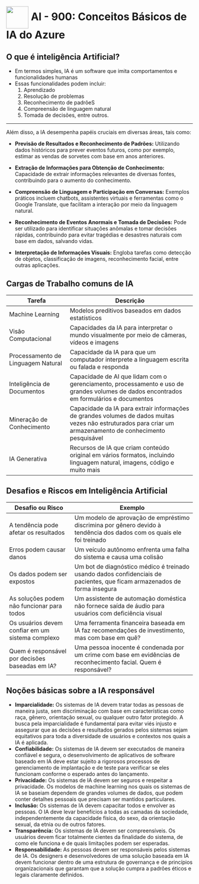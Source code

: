 <h1>
     <img align="center" width="60px" src="https://hermes.dio.me/courses/badge/db3b002b-5d46-46fe-8ee6-409452b11863.png">
    <span> 
         AI - 900: Conceitos Básicos de IA do Azure </span>
</h1>

## O que é inteligência Artificial?
- Em termos simples, IA é um software que imita comportamentos e funcionalidades humanas
- Essas funcionalidades podem incluir:
    1.  Aprendizado
    2. Resolução de problemas
    3. Reconhecimento de padrõeS
    4. Compreensão de linguagem natural
    5. Tomada de decisões, entre outros. 
--- 
Além disso, a IA desempenha papéis cruciais em diversas áreas, tais como:
- **Previsão de Resultados e Reconhecimento de Padrões:** Utilizando dados históricos para prever eventos futuros, como por exemplo, estimar as vendas de sorvetes com base em anos anteriores.

- **Extração de Informações para Obtenção de Conhecimento:** Capacidade de extrair informações relevantes de diversas fontes, contribuindo para o aumento do conhecimento.

- **Compreensão de Linguagem e Participação em Conversas:** Exemplos práticos incluem chatbots, assistentes virtuais e ferramentas como o Google Translate, que facilitam a interação por meio da linguagem natural.

- **Reconhecimento de Eventos Anormais e Tomada de Decisões:** Pode ser utilizado para identificar situações anômalas e tomar decisões rápidas, contribuindo para evitar tragédias e desastres naturais com base em dados, salvando vidas.

- **Interpretação de Informações Visuais:** Engloba tarefas como detecção de objetos, classificação de imagens, reconhecimento facial, entre outras aplicações.

## Cargas de Trabalho comuns de IA
|Tarefa | Descrição |
|----------|----------|
| Machine Learning  | Modelos preditivos baseados em dados estatísticos |
| Visão Computacional | Capacidades da IA para interpretar o mundo visualmente por meio de câmeras, vídeos e imagens |
| Processamento de Linguagem Natural | Capacidade da IA para que um computador interprete a linguagem escrita ou falada e responda | 
|Inteligência de Documentos | Capacidade de AI que lidam com o gerenciamento, processamento e uso de grandes volumes de dados encontrados em formulários e documentos |
| Mineração de Conhecimento | Capacidade da IA para extrair informações de grandes volumes de dados muitas vezes não estruturados para criar um armazenamento de conhecimento pesquisável |
| IA Generativa | Recursos de IA que criam conteúdo original em vários formatos, incluindo linguagem natural, imagens, código e muito mais |

## Desafios e Riscos em Inteligência Artificial

| Desafio ou Risco| Exemplo|
|---------------------------------------------------------------|--------------------------------------------------------------------|
| A tendência pode afetar os resultados| Um modelo de aprovação de empréstimo discrimina por gênero devido à tendência dos dados com os quais ele foi treinado|
| Erros podem causar danos | Um veículo autônomo enfrenta uma falha do sistema e causa uma colisão |
| Os dados podem ser expostos| Um bot de diagnóstico médico é treinado usando dados confidenciais de pacientes, que ficam armazenados de forma insegura  |
| As soluções podem não funcionar para todos | Um assistente de automação doméstica não fornece saída de áudio para usuários com deficiência visual |
| Os usuários devem confiar em um sistema complexo | Uma ferramenta financeira baseada em IA faz recomendações de investimento, mas com base em quê?   |
| Quem é responsável por decisões baseadas em IA? | Uma pessoa inocente é condenada por um crime com base em evidências de reconhecimento facial. Quem é responsável? |

## Noções básicas sobre a IA responsável
- **Imparcialidade:** Os sistemas de IA devem tratar todas as pessoas de maneira justa, sem discriminação com base em características como raça, gênero, orientação sexual, ou qualquer outro fator protegido. A busca pela imparcialidade é fundamental para evitar viés injusto e assegurar que as decisões e resultados gerados pelos sistemas sejam equitativos para toda a diversidade de usuários e contextos nos quais a IA é aplicada.
- **Confiabilidade:** Os sistemas de IA devem ser executados de maneira confiável e segura, o desenvolvimento de aplicativos de software baseado em IA deve estar sujeito a rigorosos processos de gerenciamento de implantação e de teste para verificar se eles funcionam conforme o esperado antes do lançamento.
- **Privacidade:** Os sistemas de IA devem ser seguros e respeitar a privacidade. Os modelos de machine learning nos quais os sistemas de IA se baseiam dependem de grandes volumes de dados, que podem conter detalhes pessoais que precisam ser mantidos particulares.
- **Inclusão:** Os sistemas de IA devem capacitar todos e envolver as pessoas. O IA deve levar benefícios a todas as camadas da sociedade, independentemente da capacidade física, do sexo, da orientação sexual, da etnia ou de outros fatores.
- **Transparência:** Os sistemas de IA devem ser compreensíveis. Os usuários devem ficar totalmente cientes da finalidade do sistema, de como ele funciona e de quais limitações podem ser esperadas.
- **Responsabilidade:** As pessoas devem ser responsáveis pelos sistemas de IA. Os designers e desenvolvedores de uma solução baseada em IA devem funcionar dentro de uma estrutura de governança e de princípios organizacionais que garantam que a solução cumpra a padrões éticos e legais claramente definidos.

